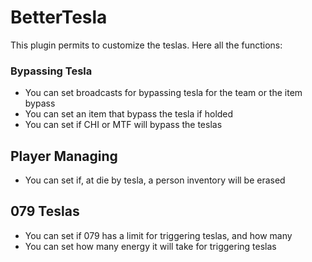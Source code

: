 # BetterTesla
This plugin permits to customize the teslas. Here all the functions:



### Bypassing Tesla
- You can set broadcasts for bypassing tesla for the team or the item bypass
- You can set an item that bypass the tesla if holded
- You can set if CHI or MTF will bypass the teslas

## Player Managing
- You can set if, at die by tesla, a person inventory will be erased

## 079 Teslas 
- You can set if 079 has a limit for triggering teslas, and how many
- You can set how many energy it will take for triggering teslas

